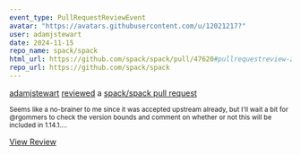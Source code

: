 ```yaml
---
event_type: PullRequestReviewEvent
avatar: "https://avatars.githubusercontent.com/u/12021217?"
user: adamjstewart
date: 2024-11-15
repo_name: spack/spack
html_url: https://github.com/spack/spack/pull/47620#pullrequestreview-2439051702
repo_url: https://github.com/spack/spack
---
```


<a href='https://github.com/adamjstewart' target='_blank'>adamjstewart</a> <a href='https://github.com/spack/spack/pull/47620#pullrequestreview-2439051702' target='_blank'>reviewed</a> a <a href='https://github.com/spack/spack/pull/47620' target='_blank'>spack/spack pull request</a>

<small>Seems like a no-brainer to me since it was accepted upstream already, but I'll wait a bit for @rgommers to check the version bounds and comment on whether or not this will be included in 1.14.1....</small>

<a href='https://github.com/spack/spack/pull/47620#pullrequestreview-2439051702' target='_blank'>View Review</a>